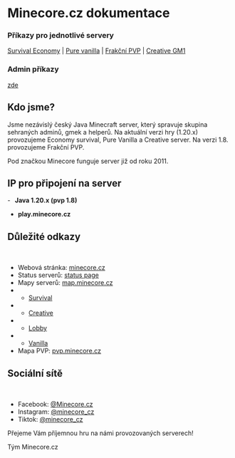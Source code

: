 # Minecore.cz dokumentace

### Příkazy pro jednotlivé servery
[Survival Economy](/survival) | [Pure vanilla](/vanilla) | [Frakční PVP](/pvp) | [Creative GM1](/creative)

### Admin příkazy
[zde](/admin)

## Kdo jsme?

Jsme nezávislý český Java Minecraft server, který spravuje skupina sehraných adminů, gmek a helperů. Na aktuální verzi hry (1.20.x) provozujeme Economy survival, Pure Vanilla a Creative server. Na verzi 1.8. provozujeme Frakční PVP.

Pod značkou Minecore funguje server již od roku 2011.

## IP pro připojení na server
-⠀**Java 1.20.x (pvp 1.8)**
- **play.minecore.cz**

## Důležité odkazy
⠀
- Webová stránka: [minecore.cz](https://minecore.cz)
- Status serverů: [status page](status.lipovcan.cz/status/minecorecz)
- Mapy serverů: [map.minecore.cz](https://map.minecore.cz)
- - [Survival](https://survival.minecore.cz)
- - [Creative](https://creative.minecore.cz)
- - [Lobby](https://lobby.minecore.cz)
- - [Vanilla](https://vanilla.minecore.cz)
- Mapa PVP: [pvp.minecore.cz](https://pvp.minecore.cz)

## Sociální sítě
⠀
- Facebook: [@Minecore.cz](https://www.facebook.com/Minecore.cz)
- Instagram: [@minecore_cz](https://www.instagram.com/minecore_cz)
- Tiktok: [@minecore_cz](https://www.tiktok.com/@minecore_cz)

Přejeme Vám příjemnou hru na námi provozovaných serverech!

Tým Minecore.cz

